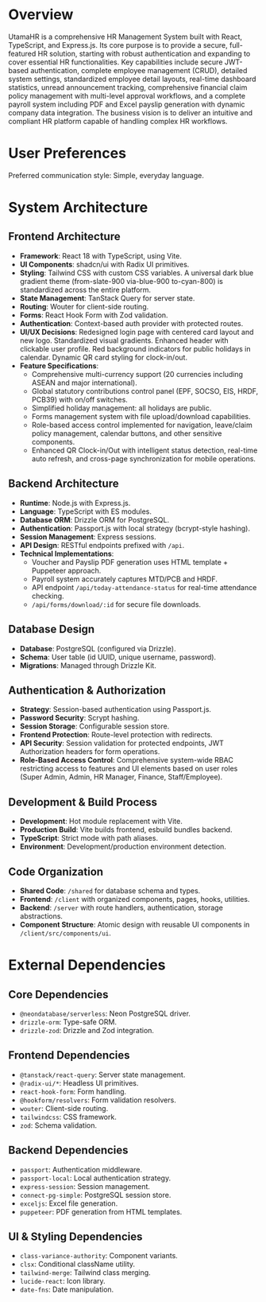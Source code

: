 # Overview
UtamaHR is a comprehensive HR Management System built with React, TypeScript, and Express.js. Its core purpose is to provide a secure, full-featured HR solution, starting with robust authentication and expanding to cover essential HR functionalities. Key capabilities include secure JWT-based authentication, complete employee management (CRUD), detailed system settings, standardized employee detail layouts, real-time dashboard statistics, unread announcement tracking, comprehensive financial claim policy management with multi-level approval workflows, and a complete payroll system including PDF and Excel payslip generation with dynamic company data integration. The business vision is to deliver an intuitive and compliant HR platform capable of handling complex HR workflows.

# User Preferences
Preferred communication style: Simple, everyday language.

# System Architecture

## Frontend Architecture
- **Framework**: React 18 with TypeScript, using Vite.
- **UI Components**: shadcn/ui with Radix UI primitives.
- **Styling**: Tailwind CSS with custom CSS variables. A universal dark blue gradient theme (from-slate-900 via-blue-900 to-cyan-800) is standardized across the entire platform.
- **State Management**: TanStack Query for server state.
- **Routing**: Wouter for client-side routing.
- **Forms**: React Hook Form with Zod validation.
- **Authentication**: Context-based auth provider with protected routes.
- **UI/UX Decisions**: Redesigned login page with centered card layout and new logo. Standardized visual gradients. Enhanced header with clickable user profile. Red background indicators for public holidays in calendar. Dynamic QR card styling for clock-in/out.
- **Feature Specifications**:
    - Comprehensive multi-currency support (20 currencies including ASEAN and major international).
    - Global statutory contributions control panel (EPF, SOCSO, EIS, HRDF, PCB39) with on/off switches.
    - Simplified holiday management: all holidays are public.
    - Forms management system with file upload/download capabilities.
    - Role-based access control implemented for navigation, leave/claim policy management, calendar buttons, and other sensitive components.
    - Enhanced QR Clock-in/Out with intelligent status detection, real-time auto refresh, and cross-page synchronization for mobile operations.

## Backend Architecture
- **Runtime**: Node.js with Express.js.
- **Language**: TypeScript with ES modules.
- **Database ORM**: Drizzle ORM for PostgreSQL.
- **Authentication**: Passport.js with local strategy (bcrypt-style hashing).
- **Session Management**: Express sessions.
- **API Design**: RESTful endpoints prefixed with `/api`.
- **Technical Implementations**:
    - Voucher and Payslip PDF generation uses HTML template + Puppeteer approach.
    - Payroll system accurately captures MTD/PCB and HRDF.
    - API endpoint `/api/today-attendance-status` for real-time attendance checking.
    - `/api/forms/download/:id` for secure file downloads.

## Database Design
- **Database**: PostgreSQL (configured via Drizzle).
- **Schema**: User table (id UUID, unique username, password).
- **Migrations**: Managed through Drizzle Kit.

## Authentication & Authorization
- **Strategy**: Session-based authentication using Passport.js.
- **Password Security**: Scrypt hashing.
- **Session Storage**: Configurable session store.
- **Frontend Protection**: Route-level protection with redirects.
- **API Security**: Session validation for protected endpoints, JWT Authorization headers for form operations.
- **Role-Based Access Control**: Comprehensive system-wide RBAC restricting access to features and UI elements based on user roles (Super Admin, Admin, HR Manager, Finance, Staff/Employee).

## Development & Build Process
- **Development**: Hot module replacement with Vite.
- **Production Build**: Vite builds frontend, esbuild bundles backend.
- **TypeScript**: Strict mode with path aliases.
- **Environment**: Development/production environment detection.

## Code Organization
- **Shared Code**: `/shared` for database schema and types.
- **Frontend**: `/client` with organized components, pages, hooks, utilities.
- **Backend**: `/server` with route handlers, authentication, storage abstractions.
- **Component Structure**: Atomic design with reusable UI components in `/client/src/components/ui`.

# External Dependencies

## Core Dependencies
- `@neondatabase/serverless`: Neon PostgreSQL driver.
- `drizzle-orm`: Type-safe ORM.
- `drizzle-zod`: Drizzle and Zod integration.

## Frontend Dependencies
- `@tanstack/react-query`: Server state management.
- `@radix-ui/*`: Headless UI primitives.
- `react-hook-form`: Form handling.
- `@hookform/resolvers`: Form validation resolvers.
- `wouter`: Client-side routing.
- `tailwindcss`: CSS framework.
- `zod`: Schema validation.

## Backend Dependencies
- `passport`: Authentication middleware.
- `passport-local`: Local authentication strategy.
- `express-session`: Session management.
- `connect-pg-simple`: PostgreSQL session store.
- `exceljs`: Excel file generation.
- `puppeteer`: PDF generation from HTML templates.

## UI & Styling Dependencies
- `class-variance-authority`: Component variants.
- `clsx`: Conditional className utility.
- `tailwind-merge`: Tailwind class merging.
- `lucide-react`: Icon library.
- `date-fns`: Date manipulation.